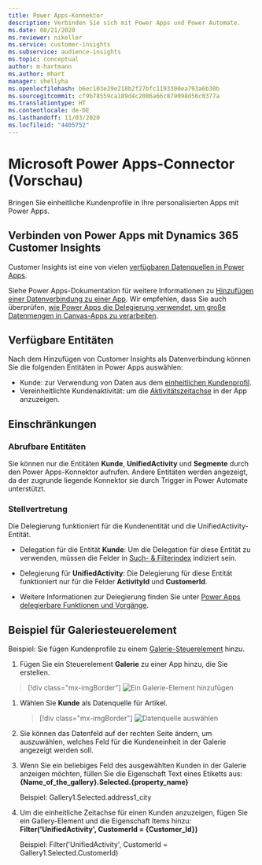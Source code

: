 ```yaml
---
title: Power Apps-Konnektor
description: Verbinden Sie sich mit Power Apps und Power Automate.
ms.date: 08/21/2020
ms.reviewer: nikeller
ms.service: customer-insights
ms.subservice: audience-insights
ms.topic: conceptual
author: m-hartmann
ms.author: mhart
manager: shellyha
ms.openlocfilehash: b6ec103e29e218b2f27bfc1193300ea793a6b30b
ms.sourcegitcommit: cf9b78559ca189d4c2086a66c879098d56c0377a
ms.translationtype: HT
ms.contentlocale: de-DE
ms.lasthandoff: 11/03/2020
ms.locfileid: "4405752"
---
```

# <a name="microsoft-power-apps-connector-preview"></a>Microsoft Power Apps-Connector (Vorschau)

Bringen Sie einheitliche Kundenprofile in Ihre personalisierten Apps mit Power Apps.

## <a name="connect-power-apps-and-dynamics-365-customer-insights"></a>Verbinden von Power Apps mit Dynamics 365 Customer Insights

Customer Insights ist eine von vielen [verfügbaren Datenquellen in Power Apps](https://docs.microsoft.com/powerapps/maker/canvas-apps/working-with-data-sources).

Siehe Power Apps-Dokumentation für weitere Informationen zu [Hinzufügen einer Datenverbindung zu einer App](https://docs.microsoft.com/powerapps/maker/canvas-apps/add-data-connection). Wir empfehlen, dass Sie auch überprüfen, [wie Power Apps die Delegierung verwendet, um große Datenmengen in Canvas-Apps zu verarbeiten](https://docs.microsoft.com/powerapps/maker/canvas-apps/delegation-overview).

## <a name="available-entities"></a>Verfügbare Entitäten

Nach dem Hinzufügen von Customer Insights als Datenverbindung können Sie die folgenden Entitäten in Power Apps auswählen:

- Kunde: zur Verwendung von Daten aus dem [einheitlichen Kundenprofil](customer-profiles.md).
- Vereinheitlichte Kundenaktivität: um die [Aktivitätszeitachse](activities.md) in der App anzuzeigen.

## <a name="limitations"></a>Einschränkungen

### <a name="retrievable-entities"></a>Abrufbare Entitäten

Sie können nur die Entitäten **Kunde**, **UnifiedActivity** und **Segmente** durch den Power Apps-Konnektor aufrufen. Andere Entitäten werden angezeigt, da der zugrunde liegende Konnektor sie durch Trigger in Power Automate unterstützt.  

### <a name="delegation"></a>Stellvertretung

Die Delegierung funktioniert für die Kundenentität und die UnifiedActivity-Entität. 

- Delegation für die Entität **Kunde**: Um die Delegation für diese Entität zu verwenden, müssen die Felder in [Such- & Filterindex](search-filter-index.md) indiziert sein.  

- Delegierung für **UnifiedActivity**: Die Delegierung für diese Entität funktioniert nur für die Felder **ActivityId** und **CustomerId**.  

- Weitere Informationen zur Delegierung finden Sie unter [Power Apps delegierbare Funktionen und Vorgänge](https://docs.microsoft.com/connectors/commondataservice/#power-apps-delegable-functions-and-operations-for-the-cds-for-apps). 

## <a name="example-gallery-control"></a>Beispiel für Galeriesteuerelement

Beispiel: Sie fügen Kundenprofile zu einem [Galerie-Steuerelement](https://docs.microsoft.com/powerapps/maker/canvas-apps/add-gallery) hinzu.

1. Fügen Sie ein Steuerelement **Galerie** zu einer App hinzu, die Sie erstellen.

> [!div class="mx-imgBorder"]
> ![Ein Galerie-Element hinzufügen](media/connector-powerapps9.png "Ein Galerie-Element hinzufügen")

1. Wählen Sie **Kunde** als Datenquelle für Artikel.

    > [!div class="mx-imgBorder"]
    > ![Datenquelle auswählen](media/choose-datasource-powerapps.png "Wählen Sie eine Datenquelle")

1. Sie können das Datenfeld auf der rechten Seite ändern, um auszuwählen, welches Feld für die Kundeneinheit in der Galerie angezeigt werden soll.

1. Wenn Sie ein beliebiges Feld des ausgewählten Kunden in der Galerie anzeigen möchten, füllen Sie die Eigenschaft Text eines Etiketts aus: **{Name_of_the_gallery}.Selected.{property_name}**

    Beispiel: Gallery1.Selected.address1_city

1. Um die einheitliche Zeitachse für einen Kunden anzuzeigen, fügen Sie ein Gallery-Element und die Eigenschaft Items hinzu: **Filter('UnifiedActivity', CustomerId = {Customer_Id})**

    Beispiel: Filter('UnifiedActivity', CustomerId = Gallery1.Selected.CustomerId)

